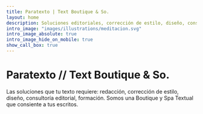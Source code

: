 ```yaml
---
title: Paratexto | Text Boutique & So.
layout: home
description: Soluciones editoriales, corrección de estilo, diseño, consultoría editorial. Spa textual.
intro_image: "images/illustrations/meditacion.svg"
intro_image_absolute: true
intro_image_hide_on_mobile: true
show_call_box: true
---
```


# Paratexto // Text Boutique & So.

Las soluciones que tu texto requiere: redacción, corrección de estilo, diseño, consultoría editorial, formación. Somos una Boutique y Spa Textual que consiente a tus escritos.
